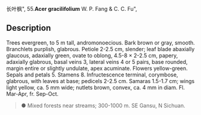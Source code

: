 长叶枫",
55.**Acer gracilifolium** W. P. Fang & C. C. Fu",

## Description
Trees evergreen, to 5 m tall, andromonoecious. Bark brown or gray, smooth. Branchlets purplish, glabrous. Petiole 2-2.5 cm, slender; leaf blade abaxially glaucous, adaxially green, ovate to oblong, 4.5-8 × 2-2.5 cm, papery, adaxially glabrous, basal veins 3, lateral veins 4 or 5 pairs, base rounded, margin entire or slightly undulate, apex acuminate. Flowers yellow-green. Sepals and petals 5. Stamens 8. Infructescence terminal, corymbose, glabrous, with leaves at base; pedicels 2-2.5 cm. Samaras 1.5-1.7 cm; wings light yellow, ca. 5 mm wide; nutlets brown, convex, ca. 4 mm in diam. Fl. Mar-Apr, fr. Sep-Oct.

> ● Mixed forests near streams; 300-1000 m. SE Gansu, N Sichuan.
